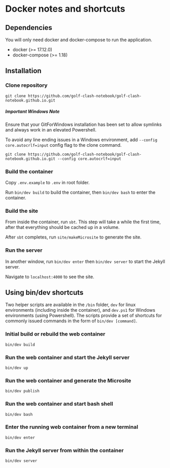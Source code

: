 # Docker notes and shortcuts

## Dependencies

You will only need docker and docker-compose to run the application.

* docker (>= 17.12.0)
* docker-compose (>= 1.18)

## Installation

### Clone repository

```
git clone https://github.com/golf-clash-notebook/golf-clash-notebook.github.io.git
```

##### Important Windows Note

Ensure that your GitForWindows installation has been set to allow symlinks and always work in an elevated Powershell.

To avoid any line ending issues in a Windows environment, add `--config core.autocrlf=input` config flag to the clone command.

```
git clone https://github.com/golf-clash-notebook/golf-clash-notebook.github.io.git --config core.autocrlf=input
```

### Build the container

Copy `.env.example` to `.env` in root folder.

Run `bin/dev build` to build the container, then `bin/dev bash` to enter the container.

### Build the site

From inside the container, run `sbt`. This step will take a while the first time, after that everything should be cached up in a volume.

After `sbt` completes, run `site/makeMicrosite` to generate the site.

### Run the server

In another window, run `bin/dev enter` then `bin/dev server` to start the Jekyll server.

Navigate to `localhost:4000` to see the site.

## Using bin/dev shortcuts

Two helper scripts are available in the `/bin` folder, `dev` for linux environments (including inside the container), and `dev.ps1` for Windows environments (using Powershell). The scripts provide a set of shortcuts for commonly issued commands in the form of `bin/dev [command]`.

### Initial build or rebuild the web container

```
bin/dev build
```

### Run the web container and start the Jekyll server

```
bin/dev up
```

### Run the web container and generate the Microsite

```
bin/dev publish
```

### Run the web container and start bash shell

```
bin/dev bash
```

### Enter the running web container from a new terminal

```
bin/dev enter
```

### Run the Jekyll server from within the container

```
bin/dev server
```
